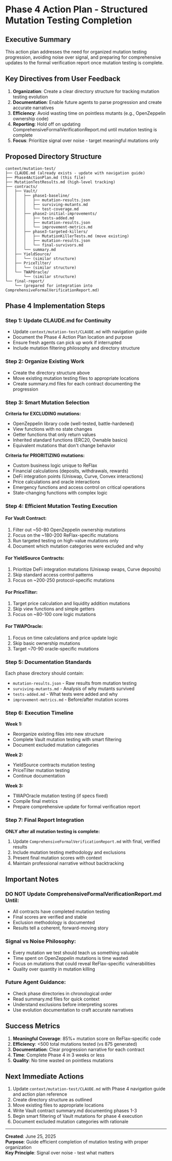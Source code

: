 # Phase 4 Action Plan - Structured Mutation Testing Completion

## Executive Summary

This action plan addresses the need for organized mutation testing progression, avoiding noise over signal, and preparing for comprehensive updates to the formal verification report once mutation testing is complete.

## Key Directives from User Feedback

1. **Organization**: Create a clear directory structure for tracking mutation testing evolution
2. **Documentation**: Enable future agents to parse progression and create accurate narratives
3. **Efficiency**: Avoid wasting time on pointless mutants (e.g., OpenZeppelin ownership code)
4. **Reporting**: Hold off on updating ComprehensiveFormalVerificationReport.md until mutation testing is complete
5. **Focus**: Prioritize signal over noise - target meaningful mutations only

## Proposed Directory Structure

```
context/mutation-test/
├── CLAUDE.md (already exists - update with navigation guide)
├── Phase4ActionPlan.md (this file)
├── MutationTestResults.md (high-level tracking)
├── contracts/
│   ├── Vault/
│   │   ├── phase1-baseline/
│   │   │   ├── mutation-results.json
│   │   │   ├── surviving-mutants.md
│   │   │   └── test-coverage.md
│   │   ├── phase2-initial-improvements/
│   │   │   ├── tests-added.md
│   │   │   ├── mutation-results.json
│   │   │   └── improvement-metrics.md
│   │   ├── phase3-targeted-killers/
│   │   │   ├── MutationKillerTests.md (move existing)
│   │   │   ├── mutation-results.json
│   │   │   └── final-survivors.md
│   │   └── summary.md
│   ├── YieldSource/
│   │   └── (similar structure)
│   ├── PriceTilter/
│   │   └── (similar structure)
│   └── TWAPOracle/
│       └── (similar structure)
└── final-report/
    └── (prepared for integration into ComprehensiveFormalVerificationReport.md)
```

## Phase 4 Implementation Steps

### Step 1: Update CLAUDE.md for Continuity
- Update `context/mutation-test/CLAUDE.md` with navigation guide
- Document the Phase 4 Action Plan location and purpose
- Ensure fresh agents can pick up work if interrupted
- Include mutation filtering philosophy and directory structure

### Step 2: Organize Existing Work
- Create the directory structure above
- Move existing mutation testing files to appropriate locations
- Create summary.md files for each contract documenting the progression

### Step 3: Smart Mutation Selection
**Criteria for EXCLUDING mutations:**
- OpenZeppelin library code (well-tested, battle-hardened)
- View functions with no state changes
- Getter functions that only return values
- Inherited standard functions (ERC20, Ownable basics)
- Equivalent mutations that don't change behavior

**Criteria for PRIORITIZING mutations:**
- Custom business logic unique to ReFlax
- Financial calculations (deposits, withdrawals, rewards)
- DeFi integration points (Uniswap, Curve, Convex interactions)
- Price calculations and oracle interactions
- Emergency functions and access control on critical operations
- State-changing functions with complex logic

### Step 4: Efficient Mutation Testing Execution

#### For Vault Contract:
1. Filter out ~50-80 OpenZeppelin ownership mutations
2. Focus on the ~180-200 ReFlax-specific mutations
3. Run targeted testing on high-value mutations only
4. Document which mutation categories were excluded and why

#### For YieldSource Contracts:
1. Prioritize DeFi integration mutations (Uniswap swaps, Curve deposits)
2. Skip standard access control patterns
3. Focus on ~200-250 protocol-specific mutations

#### For PriceTilter:
1. Target price calculation and liquidity addition mutations
2. Skip view functions and simple getters
3. Focus on ~80-100 core logic mutations

#### For TWAPOracle:
1. Focus on time calculations and price update logic
2. Skip basic ownership mutations
3. Target ~70-90 oracle-specific mutations

### Step 5: Documentation Standards

Each phase directory should contain:
- `mutation-results.json` - Raw results from mutation testing
- `surviving-mutants.md` - Analysis of why mutants survived
- `tests-added.md` - What tests were added and why
- `improvement-metrics.md` - Before/after mutation scores

### Step 6: Execution Timeline

**Week 1:**
- Reorganize existing files into new structure
- Complete Vault mutation testing with smart filtering
- Document excluded mutation categories

**Week 2:**
- YieldSource contracts mutation testing
- PriceTilter mutation testing
- Continue documentation

**Week 3:**
- TWAPOracle mutation testing (if specs fixed)
- Compile final metrics
- Prepare comprehensive update for formal verification report

### Step 7: Final Report Integration

**ONLY after all mutation testing is complete:**
1. Update `ComprehensiveFormalVerificationReport.md` with final, verified results
2. Include mutation testing methodology and exclusions
3. Present final mutation scores with context
4. Maintain professional narrative without backtracking

## Important Notes

### DO NOT Update ComprehensiveFormalVerificationReport.md Until:
- All contracts have completed mutation testing
- Final scores are verified and stable
- Exclusion methodology is documented
- Results tell a coherent, forward-moving story

### Signal vs Noise Philosophy:
- Every mutation we test should teach us something valuable
- Time spent on OpenZeppelin mutations is time wasted
- Focus on mutations that could reveal ReFlax-specific vulnerabilities
- Quality over quantity in mutation killing

### Future Agent Guidance:
- Check phase directories in chronological order
- Read summary.md files for quick context
- Understand exclusions before interpreting scores
- Use evolution documentation to craft accurate narratives

## Success Metrics

1. **Meaningful Coverage**: 85%+ mutation score on ReFlax-specific code
2. **Efficiency**: <500 total mutations tested (vs 875 generated)
3. **Documentation**: Clear progression narrative for each contract
4. **Time**: Complete Phase 4 in 3 weeks or less
5. **Quality**: No time wasted on pointless mutations

## Next Immediate Actions

1. Update `context/mutation-test/CLAUDE.md` with Phase 4 navigation guide and action plan reference
2. Create directory structure as outlined
3. Move existing files to appropriate locations
4. Write Vault contract summary.md documenting phases 1-3
5. Begin smart filtering of Vault mutations for phase 4 execution
6. Document excluded mutation categories with rationale

---

**Created**: June 25, 2025  
**Purpose**: Guide efficient completion of mutation testing with proper organization  
**Key Principle**: Signal over noise - test what matters